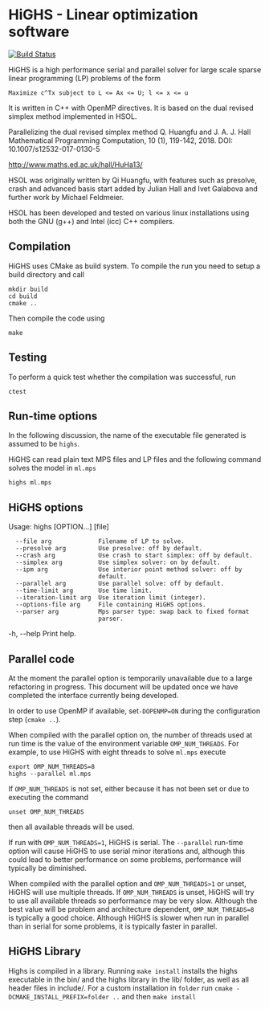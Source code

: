 # HiGHS - Linear optimization software

[![Build Status](https://travis-ci.org/ERGO-Code/HiGHS.svg?branch=master)](https://travis-ci.org/ERGO-Code/HiGHS)

HiGHS is a high performance serial and parallel solver for large scale sparse
linear programming (LP) problems of the form

    Maximize c^Tx subject to L <= Ax <= U; l <= x <= u

It is written in C++ with OpenMP directives. It is based on the dual revised
simplex method implemented in HSOL.

Parallelizing the dual revised simplex method
Q. Huangfu and J. A. J. Hall
Mathematical Programming Computation, 10 (1), 119-142, 2018.
DOI: 10.1007/s12532-017-0130-5

http://www.maths.ed.ac.uk/hall/HuHa13/

HSOL was originally written by Qi Huangfu, with features such as presolve,
crash and advanced basis start added by Julian Hall and Ivet Galabova and
further work by Michael Feldmeier.

HSOL has been developed and tested on various linux installations
using both the GNU (g++) and Intel (icc) C++ compilers.

Compilation
-----------

HiGHS uses CMake as build system. To compile the run you need to setup
a build directory and call

    mkdir build
    cd build
    cmake ..

Then compile the code using

    make

Testing
-------

To perform a quick test whether the compilation was successful, run

    ctest

Run-time options
----------------

In the following discussion, the name of the executable file generated is
assumed to be `highs`.

HiGHS can read plain text MPS files and LP files and the following command
solves the model in `ml.mps`

    highs ml.mps

HiGHS options
-------------
Usage:
    highs [OPTION...] [file]

      --file arg             Filename of LP to solve.
      --presolve arg         Use presolve: off by default.
      --crash arg            Use crash to start simplex: off by default.
      --simplex arg          Use simplex solver: on by default.
      --ipm arg              Use interior point method solver: off by
                             default.
      --parallel arg         Use parallel solve: off by default.
      --time-limit arg       Use time limit.
      --iteration-limit arg  Use iteration limit (integer).
      --options-file arg     File containing HiGHS options.
      --parser arg           Mps parser type: swap back to fixed format
                             parser.
  -h, --help                 Print help.


Parallel code
-------------
At the moment the parallel option is temporarily unavailable due to a large
refactoring in progress. This document will be updated once we have completed
the interface currently being developed.

In order to use OpenMP if available, set`-DOPENMP=ON` during the configuration
step (`cmake ..`).

When compiled with the parallel option on, the number of threads used at run
time is the value of the environment variable `OMP_NUM_THREADS`. For example,
to use HiGHS with eight threads to solve `ml.mps` execute

    export OMP_NUM_THREADS=8
    highs --parallel ml.mps

If `OMP_NUM_THREADS` is not set, either because it has not been set or due to
executing the command

    unset OMP_NUM_THREADS

then all available threads will be used.

If run with `OMP_NUM_THREADS=1`, HiGHS is serial. The `--parallel` run-time
option will cause HiGHS to use serial minor iterations and, although this
could lead to better performance on some problems, performance will typically be
diminished.

When compiled with the parallel option and `OMP_NUM_THREADS>1` or unset, HiGHS
will use multiple threads. If `OMP_NUM_THREADS` is unset, HiGHS will try to use
all available threads so performance may be very slow. Although the best value
will be problem and architecture dependent, `OMP_NUM_THREADS=8` is typically a
good choice. Although HiGHS is slower when run in parallel than in serial for
some problems, it is typically faster in parallel.

HiGHS Library
-------------

Highs is compiled in a library. Running
`make install`
installs the highs executable in the bin/ and the highs library in the
lib/ folder, as well as all header files in include/. For a custom
installation in `folder` run
`cmake -DCMAKE_INSTALL_PREFIX=folder ..`
and then
`make install`